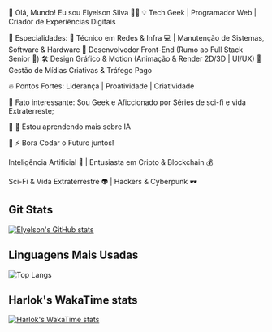 🚀 Olá, Mundo! Eu sou Elyelson Silva 👨‍💻
💡 Tech Geek | Programador Web | Criador de Experiências Digitais

🔧 Especialidades:
🎯 Técnico em Redes & Infra 💻 | Manutenção de Sistemas, Software & Hardware
🎨 Desenvolvedor Front-End (Rumo ao Full Stack Senior 🚀)
🛠️ Design Gráfico & Motion (Animação & Render 2D/3D | UI/UX)
📢 Gestão de Mídias Criativas & Tráfego Pago

🔥 Pontos Fortes: Liderança | Proatividade | Criatividade

🤝 Fato interessante: Sou Geek e Aficcionado
por Séries de sci-fi e vida Extraterreste;

🔭 🌱 Estou aprendendo mais sobre IA

💬 ⚡ Bora Codar o Futuro juntos!

Inteligência Artificial 🤖 | Entusiasta em Cripto & Blockchain 💰

Sci-Fi & Vida Extraterrestre 👽 | Hackers & Cyberpunk 🕶️

## Git Stats

[![Elyelson's GitHub stats](https://github-readme-stats.vercel.app/api?username=elyelsons)](https://github.com/elyelsons/github-readme-stats)


## Linguagens Mais Usadas

![Top Langs](https://github-readme-stats.vercel.app/api/top-langs/?username=elyelsons&hide_progress=true)

## Harlok's WakaTime stats

[![Harlok's WakaTime stats](https://github-readme-stats.vercel.app/api/wakatime?username=ffflabs)](https://github.com/elyelsons/github-readme-stats)

